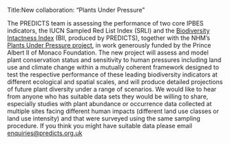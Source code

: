 Title:New collaboration: “Plants Under Pressure”

The PREDICTS team is assessing the performance of two core IPBES indicators, the IUCN Sampled Red List Index (SRLI) and the [Biodiversity Intactness Index](http://science.sciencemag.org/content/353/6296/288.full) (BII, produced by PREDICTS), together with the NHM’s [Plants Under Pressure project](http://www.nhm.ac.uk/our-science/our-work/biodiversity/plants-under-pressure.html), in work generously funded by the Prince Albert II of Monaco Foundation. The new project will assess and model plant conservation status and sensitivity to human pressures including land use and climate change within a mutually coherent framework designed to test the respective performance of these leading biodiversity indicators at different ecological and spatial scales, and will produce detailed projections of future plant diversity under a range of scenarios.
We would like to hear from anyone who has suitable data sets they would be willing to share,
especially studies with plant abundance or occurrence data collected at multiple sites facing different human impacts (different land use classes or land use intensity) and that were surveyed using the same sampling procedure.
If you think you might have suitable data please email enquiries@predicts.org.uk
